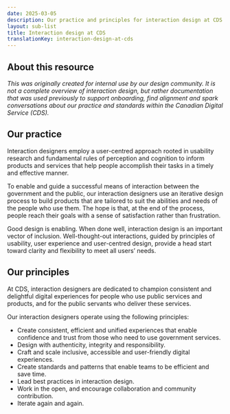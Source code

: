 ```yaml
---
date: 2025-03-05
description: Our practice and principles for interaction design at CDS.
layout: sub-list
title: Interaction design at CDS
translationKey: interaction-design-at-cds
---
```

## About this resource

*This was originally created for internal use by our design community. It is not a complete overview of interaction design, but rather documentation that was used previously to support onboarding, find alignment and spark conversations about our practice and standards within the Canadian Digital Service (CDS).*

## Our practice

Interaction designers employ a user-centred approach rooted in usability research and fundamental rules of perception and cognition to inform products and services that help people accomplish their tasks in a timely and effective manner.

To enable and guide a successful means of interaction between the government and the public, our interaction designers use an iterative design process to build products that are tailored to suit the abilities and needs of the people who use them. The hope is that, at the end of the process, people reach their goals with a sense of satisfaction rather than frustration.

Good design is enabling. When done well, interaction design is an important vector of inclusion. Well-thought-out interactions, guided by principles of usability, user experience and user-centred design, provide a head start toward clarity and flexibility to meet all users’ needs.

## Our principles

At CDS, interaction designers are dedicated to champion consistent and delightful digital experiences for people who use public services and products, and for the public servants who deliver these services. 

Our interaction designers operate using the following principles:

* Create consistent, efficient and unified experiences that enable confidence and trust from those who need to use government services.  
* Design with authenticity, integrity and responsibility.  
* Craft and scale inclusive, accessible and user-friendly digital experiences.  
* Create standards and patterns that enable teams to be efficient and save time.  
* Lead best practices in interaction design.  
* Work in the open, and encourage collaboration and community contribution.  
* Iterate again and again.